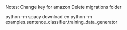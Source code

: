 Notes: Change key for amazon
Delete migrations folder

python -m spacy download en
python -m examples.sentence_classifier.training_data_generator
